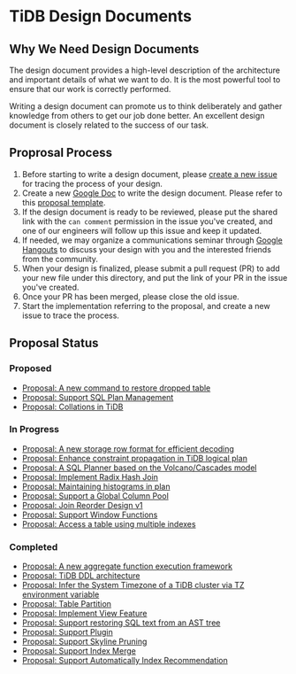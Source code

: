 # TiDB Design Documents

## Why We Need Design Documents

The design document provides a high-level description of the architecture and important details of what we want to do. It is the most powerful tool to ensure that our work is correctly performed.

Writing a design document can promote us to think deliberately and gather knowledge from others to get our job done better. An excellent design document is closely related to the success of our task.

## Proprosal Process

1. Before starting to write a design document, please [create a new issue](https://github.com/pingcap/tidb/issues/new/choose) for tracing the process of your design.
2. Create a new [Google Doc](https://docs.google.com/document/u/0/) to write the design document. Please refer to this [proposal template](./TEMPLATE.md).
3. If the design document is ready to be reviewed, please put the shared link with the `can comment` permission in the issue you've created, and one of our engineers will follow up this issue and keep it updated.
4. If needed, we may organize a communications seminar through [Google Hangouts](https://hangouts.google.com/) to discuss your design with you and the interested friends from the community.
5. When your design is finalized, please submit a pull request (PR) to add your new file under this directory, and put the link of your PR in the issue you've created. 
6. Once your PR has been merged, please close the old issue.
7. Start the implementation referring to the proposal, and create a new issue to trace the process.

## Proposal Status

### Proposed

- [Proposal: A new command to restore dropped table](./2018-08-10-restore-dropped-table.md)
- [Proposal: Support SQL Plan Management](./2018-12-11-sql-plan-management.md)
- [Proposal: Collations in TiDB](./2020-01-24-collations.md)

### In Progress

- [Proposal: A new storage row format for efficient decoding](./2018-07-19-row-format.md)
- [Proposal: Enhance constraint propagation in TiDB logical plan](./2018-07-22-enhance-propagations.md)
- [Proposal: A SQL Planner based on the Volcano/Cascades model](./2018-08-29-new-planner.md)
- [Proposal: Implement Radix Hash Join](./2018-09-21-radix-hashjoin.md)
- [Proposal: Maintaining histograms in plan](./2018-09-04-histograms-in-plan.md)
- [Proposal: Support a Global Column Pool](./2018-10-22-the-column-pool.md)
- [Proposal: Join Reorder Design v1](./2018-10-20-join-reorder-dp-v1.md)
- [Proposal: Support Window Functions](./2018-10-31-window-functions.md)
- [Proposal: Access a table using multiple indexes](./2019-04-11-indexmerge.md)

### Completed

- [Proposal: A new aggregate function execution framework](./2018-07-01-refactor-aggregate-framework.md)
- [Proposal: TiDB DDL architecture](./2018-10-08-online-DDL.md)
- [Proposal: Infer the System Timezone of a TiDB cluster via TZ environment variable](./2018-09-10-adding-tz-env.md)
- [Proposal: Table Partition](./2018-10-19-table-partition.md)
- [Proposal: Implement View Feature](./2018-10-24-view-support.md)
- [Proposal: Support restoring SQL text from an AST tree](./2018-11-29-ast-to-sql-text.md)
- [Proposal: Support Plugin](./2018-12-10-plugin-framework.md)
- [Proposal: Support Skyline Pruning](./2019-01-25-skyline-pruning.md)
- [Proposal: Support Index Merge](./2019-04-11-indexmerge.md)
- [Proposal: Support Automatically Index Recommendation](./2019-11-05-index-advisor.md)
